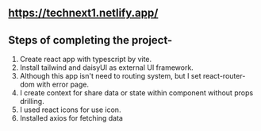 ## https://technext1.netlify.app/

## Steps of completing the project-

1. Create react app with typescript by vite.
2. Install tailwind and daisyUI as external UI framework.
3. Although this app isn't need to routing system, but I set react-router-dom with error page.
4. I create context for share data or state within component without props drilling.
5. I used react icons for use icon.
6. Installed axios for fetching data
